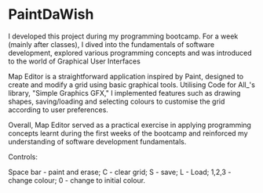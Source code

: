 # PaintDaWish

I developed this project during my programming bootcamp. For a week (mainly after classes), I dived into the fundamentals of software development, explored various programming concepts and was introduced to the world of Graphical User Interfaces

Map Editor is a straightforward application inspired by Paint, designed to create and modify a grid using basic graphical tools. Utilising Code for All_'s library, "Simple Graphics GFX," I implemented features such as drawing shapes, saving/loading and selecting colours to customise the grid according to user preferences.

Overall, Map Editor served as a practical exercise in applying programming concepts learnt during the first weeks of the bootcamp and reinforced my understanding of software development fundamentals.

Controls:

Space bar - paint and erase;
C - clear grid;
S - save;
L - Load;
1,2,3 - change colour;
0 - change to initial colour.
